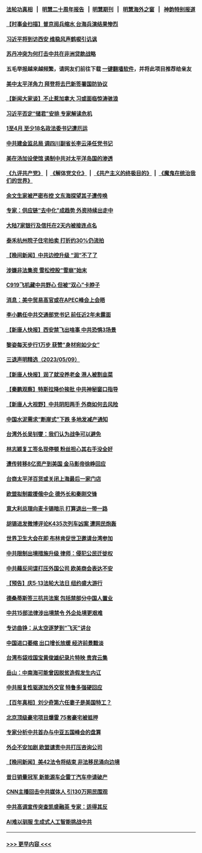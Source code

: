 #### [法轮功真相](https://github.com/gfw-breaker/truth/blob/master/README.md?t=0) &nbsp;&nbsp;|&nbsp;&nbsp; [明慧二十周年报告](https://github.com/gfw-breaker/mh-reports/blob/master/README.md?t=0) &nbsp;&nbsp;|&nbsp;&nbsp;[明慧期刊](https://github.com/gfw-breaker/mh-qikan) &nbsp;&nbsp;|&nbsp;&nbsp; [明慧海外之窗](https://github.com/gfw-breaker/mh-news/blob/master/README.md?t=0) &nbsp;&nbsp;|&nbsp;&nbsp; [神韵特别报道](https://github.com/gfw-breaker/mh-news/blob/master/shenyun.md?t=0)
#### [【时事金扫描】普京阅兵缩水 台海兵演结果惨烈](../pages/nsc413/n13993177.md?t=05110343) 
#### [习近平将到访西安 维稳风声鹤唳引讥讽](../pages/nsc413/n13993200.md?t=05110343) 
#### [苏丹冲突为何打击中共在非洲贷款战略](../pages/nsc413/n13993193.md?t=05110343) 
#### 五毛举报越来越频繁，请网友们前往下载 [一键翻墙软件](https://github.com/gfw-breaker/ssr-accounts)，并将此项目推荐给亲友
#### [美中太平洋角力 拜登将去巴新签署国防协议](../pages/nsc413/n13993088.md?t=05110343) 
#### [【新闻大家谈】不止惹加拿大 习或面临惊涛骇浪](../pages/nsc413/n13993094.md?t=05110343) 
#### [习近平否定“储君”安排 专家解读危机](../pages/nsc413/n13992916.md?t=05110343) 
#### [1至4月 至少18名政法委书记遭厄运](../pages/nsc413/n13992339.md?t=05110343) 
#### [中共建金监总局 调四川副省长李云泽任党书记](../pages/nsc413/n13992951.md?t=05110343) 
#### [美在汤加设使馆 遏制中共对太平洋岛国的渗透](../pages/nsc413/n13993012.md?t=05110343) 
#### [《九评共产党》](https://github.com/begood0513/9ping.md/blob/master/README.md) &nbsp;|&nbsp; [《解体党文化》](../../../../jtdwh.md/blob/master/README.md)  &nbsp;|&nbsp; [《共产主义的终极目的》](../../../../gczydzjmd.md/blob/master/README.md) &nbsp;|&nbsp; [《魔鬼在统治我们的世界》](../../../../mgztzwmdsj.md/blob/master/README.md) 
#### [余文生家被严密布控 文东海探望其子遭传唤](../pages/nsc413/n13992628.md?t=05110343) 
#### [专家：供应链“去中化”成趋势 外资持续出走中](../pages/nsc413/n13992904.md?t=05110343) 
#### [大陆7家银行及信托在2天内被接连点名](../pages/nsc413/n13993007.md?t=05110343) 
#### [泰禾杭州院子住宅拍卖 打折约30%仍流拍](../pages/nsc413/n13992970.md?t=05110343) 
#### [【晚间新闻】中共边控升级 “润”不了了](../pages/nsc413/n13992918.md?t=05110343) 
#### [涉嫌非法集资 雪松控股“雪崩”始末](../pages/nsc413/n13992817.md?t=05110343) 
#### [C919飞机藏中共野心 但被“双心”卡脖子](../pages/nsc413/n13991824.md?t=05110343) 
#### [消息：美中贸易高官或在APEC峰会上会晤](../pages/nsc413/n13992700.md?t=05110343) 
#### [李小鹏任中共交通部党书记 前任近2年未露面](../pages/nsc413/n13992714.md?t=05110343) 
#### [【新唐人快报】西安禁飞出啥事 中共恐惧3场景](../pages/nsc413/n13992595.md?t=05110343) 
#### [黎姿每天步行1万步 获赞“身材宛如少女”](../pages/nsc413/n13992600.md?t=05110343) 
#### [三退声明精选（2023/05/09）](../pages/nsc413/n13992584.md?t=05110343) 
#### [【新唐人快报】润了就没养老金 港人被割韭菜](../pages/nsc413/n13992561.md?t=05110343) 
#### [【秦鹏观察】特斯拉降价挨批 中共神秘窗口指导](../pages/nsc413/n13992557.md?t=05110343) 
#### [【新唐人大视野】中共阴阳两手 外商如何去风险](../pages/nsc413/n13992428.md?t=05110343) 
#### [中国水泥需求“断崖式”下跌 多地发减产通知](../pages/nsc413/n13992538.md?t=05110343) 
#### [台湾外长吴钊燮：我们认为战争可以避免](../pages/nsc413/n13992424.md?t=05110343) 
#### [林志颖复工签名现停顿 粉丝担心其右手没全好](../pages/nsc413/n13992433.md?t=05110343) 
#### [遭传转移8亿资产到美国 金马影帝徐峥回应](../pages/nsc413/n13992355.md?t=05110343) 
#### [台商太平洋百货或关闭上海最后一家门店](../pages/nsc413/n13992415.md?t=05110343) 
#### [欧盟拟制裁援俄中企 德外长和秦刚交锋](../pages/nsc413/n13992391.md?t=05110343) 
#### [意大利总理向麦卡锡暗示 打算退出一带一路](../pages/nsc413/n13992458.md?t=05110343) 
#### [胡锡进发微博评论K435次列车凶案 遭网民炮轰](../pages/nsc413/n13992343.md?t=05110343) 
#### [世界卫生大会在即 布林肯促世卫邀请台湾参加](../pages/nsc413/n13992399.md?t=05110343) 
#### [中共限制出境措施升级 律师：侵犯公民迁徙权](../pages/nsc413/n13991692.md?t=05110343) 
#### [中共藉反间谍打压外国公司 欧美商会表达不安](../pages/nsc413/n13992052.md?t=05110343) 
#### [【预告】庆5‧13法轮大法日 纽约盛大游行](../pages/nsc413/n13992381.md?t=05110343) 
#### [德桑蒂斯签三抗共法案 包括禁部分中国人置业](../pages/nsc413/n13992308.md?t=05110343) 
#### [中共15部法律涉出境禁令 外企处境更艰难](../pages/nsc413/n13991675.md?t=05110343) 
#### [专访曲铮：从太空逐梦到“飞天”讲台](../pages/nsc413/n13992169.md?t=05110343) 
#### [中国进口萎缩 出口增长放缓 经济前景黯淡](../pages/nsc413/n13992269.md?t=05110343) 
#### [台湾布袋戏国宝黄俊雄纪录片特映 贵宾云集](../pages/nsc413/n13992056.md?t=05110343) 
#### [岳山：中南海可能曾因脱贫造假发生内讧](../pages/nsc413/n13991795.md?t=05110343) 
#### [中共报复性驱逐加外交官 特鲁多强硬回应](../pages/nsc413/n13992253.md?t=05110343) 
#### [【百年真相】刘少奇第六任妻子是美国特工？](../pages/nsc413/n13991668.md?t=05110343) 
#### [北京顶级豪宅项目爆雷 75套豪宅被抵押](../pages/nsc413/n13991876.md?t=05110343) 
#### [专家分析中共首办与中亚五国峰会的盘算](../pages/nsc413/n13991915.md?t=05110343) 
#### [外企不安加剧 欧盟谴责中共打压咨询公司](../pages/nsc413/n13991978.md?t=05110343) 
#### [【晚间新闻】美42法令将结束 非法移民涌向边境](../pages/nsc413/n13992015.md?t=05110343) 
#### [昔日销量冠军 新能源车企雷丁汽车申请破产](../pages/nsc413/n13991886.md?t=05110343) 
#### [CNN主播回击中共媒体人 引130万网民围观](../pages/nsc413/n13991849.md?t=05110343) 
#### [中共高调宣传突查凯盛融英 专家：适得其反](../pages/nsc413/n13991798.md?t=05110343) 
#### [AI难以驯服 生成式人工智能挑战中共](../pages/nsc413/n13988522.md?t=05110343) 

----
#### [ >>> 更早内容 <<< ](../indexes/nsc413-earlier.md)
